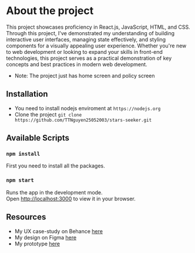 # About the project

This project showcases proficiency in React.js, JavaScript, HTML, and CSS. Through this project, I've demonstrated my understanding of building interactive user interfaces, managing state effectively, and styling components for a visually appealing user experience. Whether you're new to web development or looking to expand your skills in front-end technologies, this project serves as a practical demonstration of key concepts and best practices in modern web development.

-   Note: The project just has home screen and policy screen

## Installation

-   You need to install nodejs enviroment at `https://nodejs.org`
-   Clone the project
    `git clone https://github.com/TTNguyen25052003/stars-seeker.git`

## Available Scripts

### `npm install`

First you need to install all the packages.

### `npm start`

Runs the app in the development mode.\
Open [http://localhost:3000](http://localhost:3000) to view it in your browser.

## Resources

-   My UX case-study on Behance [here](https://www.behance.net/gallery/192537677/Stars-Seeker-joining-waitlist-web)
-   My design on Figma [here](https://www.figma.com/file/Stba7T8iXnkKovfsnad8Xa/Design?type=design&node-id=1%3A5884&mode=design&t=B4zaqzC56A4ipZVt-1)
-   My prototype [here](https://www.figma.com/proto/Stba7T8iXnkKovfsnad8Xa/Design?page-id=1%3A5884&type=design&node-id=1-9642&viewport=1106%2C632%2C0.18&t=H4aBWYga18QacLgn-1&scaling=min-zoom&starting-point-node-id=1%3A9642&mode=design)
